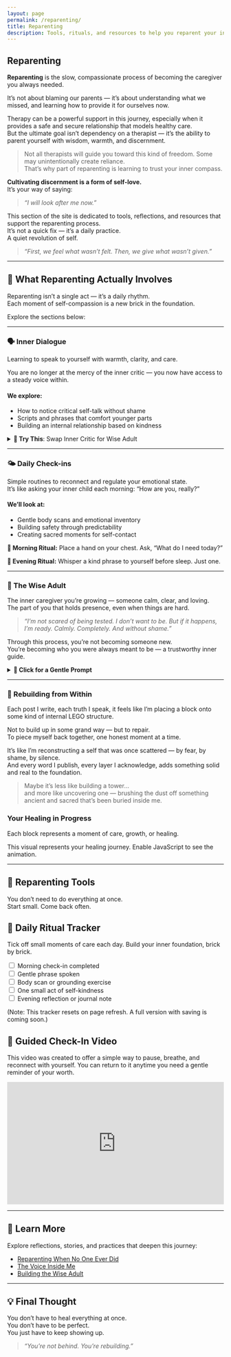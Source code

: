 ```yaml
---
layout: page
permalink: /reparenting/
title: Reparenting
description: Tools, rituals, and resources to help you reparent your inner child and grow a wise, loving inner adult.
---
```


<h2>Reparenting</h2>

**Reparenting** is the slow, compassionate process of becoming the caregiver you always needed.

It’s not about blaming our parents — it’s about understanding what we missed, and learning how to provide it for ourselves now.

Therapy can be a powerful support in this journey, especially when it provides a safe and secure relationship that models healthy care.  
But the ultimate goal isn’t dependency on a therapist — it’s the ability to parent yourself with wisdom, warmth, and discernment.

> Not all therapists will guide you toward this kind of freedom. Some may unintentionally create reliance.  
> That’s why part of reparenting is learning to trust your inner compass.

**Cultivating discernment is a form of self-love.**  
It’s your way of saying:

> *“I will look after me now.”*

This section of the site is dedicated to tools, reflections, and resources that support the reparenting process.  
It’s not a quick fix — it’s a daily practice.  
A quiet revolution of self.

> _“First, we feel what wasn’t felt. Then, we give what wasn’t given.”_

---

## 🔁 What Reparenting Actually Involves

Reparenting isn’t a single act — it’s a daily rhythm.  
Each moment of self-compassion is a new brick in the foundation.

Explore the sections below:

---

### 🗣️ Inner Dialogue

Learning to speak to yourself with warmth, clarity, and care.

You are no longer at the mercy of the inner critic — you now have access to a steady voice within.

#### We explore:
- How to notice critical self-talk without shame  
- Scripts and phrases that comfort younger parts  
- Building an internal relationship based on kindness  

<details>
<summary><strong>💬 Try This</strong>: Swap Inner Critic for Wise Adult</summary>
<p>

**Inner Critic:** “You should be doing more.”  
**Wise Adult:** “You’ve done enough for today. Rest is productive, too.”

**Inner Critic:** “You’re too sensitive.”  
**Wise Adult:** “Your sensitivity is your strength. Let’s tend to it gently.”

</p>
</details>

---

### 🌤️ Daily Check-ins

Simple routines to reconnect and regulate your emotional state.  
It’s like asking your inner child each morning: “How are you, really?”

#### We’ll look at:
- Gentle body scans and emotional inventory  
- Building safety through predictability  
- Creating sacred moments for self-contact  

<div class="daily-checkin">
  <p><strong>🌱 Morning Ritual:</strong> Place a hand on your chest. Ask, “What do I need today?”</p>
  <p><strong>🌙 Evening Ritual:</strong> Whisper a kind phrase to yourself before sleep. Just one.</p>
</div>

---

### 🧓 The Wise Adult

The inner caregiver you’re growing — someone calm, clear, and loving.  
The part of you that holds presence, even when things are hard.

> _“I’m not scared of being tested. I don’t want to be. But if it happens, I’m ready. Calmly. Completely. And without shame.”_

Through this process, you’re not becoming someone new.  
You’re becoming who you were always meant to be — a trustworthy inner guide.

<details>
<summary><strong>🧭 Click for a Gentle Prompt</strong></summary>
<p>

> “What would a loving parent say to you right now?”

Write it down. Read it back out loud.

</p>
</details>

---

### 🧱 Rebuilding from Within

Each post I write, each truth I speak, it feels like I’m placing a block onto some kind of internal LEGO structure.

Not to build up in some grand way — but to repair.  
To piece myself back together, one honest moment at a time.

It’s like I’m reconstructing a self that was once scattered — by fear, by shame, by silence.  
And every word I publish, every layer I acknowledge, adds something solid and real to the foundation.

> Maybe it’s less like building a tower…  
> and more like uncovering one — brushing the dust off something ancient and sacred that’s been buried inside me.

<div class="lego-animation-section" role="region" aria-label="LEGO-style healing animation">
  <h3>Your Healing in Progress</h3>
  <p>Each block represents a moment of care, growth, or healing.</p>
  <div class="lego-silhouette" role="img" aria-hidden="true">
    <!-- Animated blocks inside the silhouette -->
    <div class="block" style="top: 70%; left: 45%; animation-delay: 0s;"></div>
    <div class="block" style="top: 65%; left: 40%; animation-delay: 0.2s;"></div>
    <div class="block" style="top: 65%; left: 50%; animation-delay: 0.4s;"></div>
    <div class="block" style="top: 60%; left: 45%; animation-delay: 0.6s;"></div>
    <div class="block" style="top: 55%; left: 45%; animation-delay: 0.8s;"></div>
    <div class="block" style="top: 50%; left: 40%; animation-delay: 1.0s;"></div>
    <div class="block" style="top: 50%; left: 50%; animation-delay: 1.2s;"></div>
    <div class="block" style="top: 45%; left: 45%; animation-delay: 1.4s;"></div>
  </div>
  <noscript>
    <p>This visual represents your healing journey. Enable JavaScript to see the animation.</p>
  </noscript>
</div>

---

## 🧰 Reparenting Tools

You don’t need to do everything at once.  
Start small. Come back often.

<section class="reparenting-tools" role="region" aria-label="Self-reparenting tools">

  <!-- DAILY RITUAL TRACKER -->
  <div class="tracker">
    <h2>🌊 Daily Ritual Tracker</h2>
    <p>Tick off small moments of care each day. Build your inner foundation, brick by brick.</p>
    <form id="daily-checklist">
      <label><input type="checkbox"> Morning check-in completed</label><br>
      <label><input type="checkbox"> Gentle phrase spoken</label><br>
      <label><input type="checkbox"> Body scan or grounding exercise</label><br>
      <label><input type="checkbox"> One small act of self-kindness</label><br>
      <label><input type="checkbox"> Evening reflection or journal note</label>
    </form>
    <p class="note">(Note: This tracker resets on page refresh. A full version with saving is coming soon.)</p>
  </div>

  <!-- EMBEDDED VIDEO CHECK-IN -->
  <div class="video-checkin">
    <h2>🎥 Guided Check-In Video</h2>
    <p>This video was created to offer a simple way to pause, breathe, and reconnect with yourself. You can return to it anytime you need a gentle reminder of your worth.</p>
    <div style="position: relative; padding-bottom: 56.25%; height: 0; overflow: hidden; max-width: 100%;">
      <iframe src="https://www.youtube.com/embed/8gLpFjzHzYQ" frameborder="0" allowfullscreen style="position: absolute; top: 0; left: 0; width: 100%; height: 100%;"></iframe>
    </div>
  </div>
</section>

---

## 🧠 Learn More

Explore reflections, stories, and practices that deepen this journey:

<ul class="blog-card-list">
  <li><a href="/blog/reparenting-when-no-one-ever-did/">Reparenting When No One Ever Did</a></li>
  <li><a href="/blog/the-voice-inside-me">The Voice Inside Me</a></li>
  <li><a href="/blog/building-the-wise-adult">Building the Wise Adult</a></li>
</ul>

---

## 💡 Final Thought

You don’t have to heal everything at once.  
You don’t have to be perfect.  
You just have to keep showing up.

> *“You’re not behind. You’re rebuilding.”*
